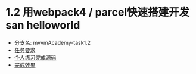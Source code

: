 # 1.2 用webpack4 / parcel快速搭建开发san helloworld

* 分支名: mvvmAcademy-task1.2
* [任务要求](http://ife.baidu.com/course/detail/id/2)
* [个人练习完成源码](https://github.com/cycdpoCodeLab/ife-course-2018/tree/mvvmAcademy-task1.2)
* [完成效果](https://cycdpocodelab.github.io/ife-course-2018/mvvmAcademy/task1.2/index.html)

